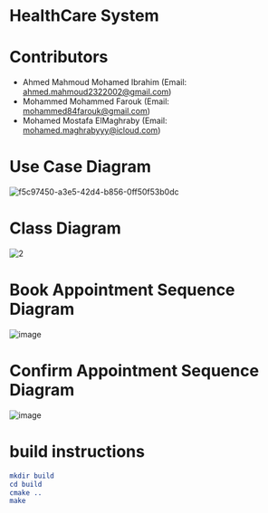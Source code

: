 # HealthCare System

# Contributors
- Ahmed Mahmoud Mohamed Ibrahim (Email: ahmed.mahmoud2322002@gmail.com)
- Mohammed Mohammed Farouk (Email: mohammed84farouk@gmail.com)
- Mohamed Mostafa ElMaghraby (Email: mohamed.maghrabyyy@icloud.com)
  
# Use Case Diagram
![f5c97450-a3e5-42d4-b856-0ff50f53b0dc](https://github.com/user-attachments/assets/0864220a-8f32-4a48-a951-0f5b5eb3a2eb)

# Class Diagram
![2](https://github.com/user-attachments/assets/05de5d27-ff3c-49dd-ad9d-a30c626fe906)

# Book Appointment Sequence Diagram
![image](https://github.com/user-attachments/assets/4d59e57a-9022-44c6-a71e-ac1af3f307fc)

# Confirm Appointment Sequence Diagram
![image](https://github.com/user-attachments/assets/bc6c6aca-2d33-4757-a606-ac3cee24c36c)

# build instructions
```cmake
mkdir build
cd build
cmake ..
make
```
